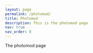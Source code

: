 ```yaml
---
layout: page
permalink: /photomod/
title: Photomod
description: This is the photomod page
nav: true
nav_order: 8
---
```


The photomod page